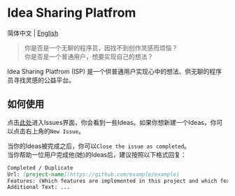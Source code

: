 # Idea Sharing Platfrom
简体中文 | [English](https://github.com/Zhou-Shilin/Idea-Sharing-Platform)
> 你是否是一个无聊的程序员，因找不到创作灵感而烦恼？  
> 你是否是一个普通用户，想要实现自己的想法？

Idea Sharing Platfrom (ISP) 是一个供普通用户实现心中的想法、供无聊的程序员寻找灵感的公益平台。

## 如何使用
点击[此处](https://github.com/Zhou-Shilin/Project-Request-Platform/issues)进入Issues界面，你会看到一些Ideas。如果你想新建一个Ideas，你可以点击右上角的`New Issue`。  
  
当你的Ideas被完成之后，你可以`Close the issue as completed`。  
当你帮助一位用户完成他(她)的Ideas后，建议按照以下格式回复：
```markdown
Completed / Duplicate
Url: [project-name](https://github.com/example/example)
Features: (Which features are implemented in this project and which features mentioned are not implemented)
Additional Text: ...
```
